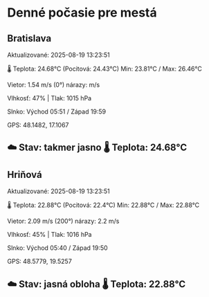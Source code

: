 ﻿# Denné počasie pre mestá

## Bratislava
Aktualizované: 2025-08-19 13:23:51

🌡️ Teplota: 24.68°C 
(Pocitová: 24.43°C)
Min: 23.81°C / Max: 26.46°C

Vietor: 1.54 m/s    (0°) 
nárazy:  m/s

Vlhkosť: 47% | Tlak: 1015 hPa

Slnko: Východ 05:51 / Západ 19:59

GPS: 48.1482, 17.1067

☁️ Stav: takmer jasno        🌡️ Teplota: 24.68°C
---

## Hriňová
Aktualizované: 2025-08-19 13:23:51

🌡️ Teplota: 22.88°C 
(Pocitová: 22.4°C)
Min: 22.88°C / Max: 22.88°C

Vietor: 2.09 m/s (200°)
nárazy: 2.2 m/s

Vlhkosť: 45% | Tlak: 1016 hPa

Slnko: Východ 05:40 / Západ 19:50

GPS: 48.5779, 19.5257

☁️ Stav: jasná obloha        🌡️ Teplota: 22.88°C
---
